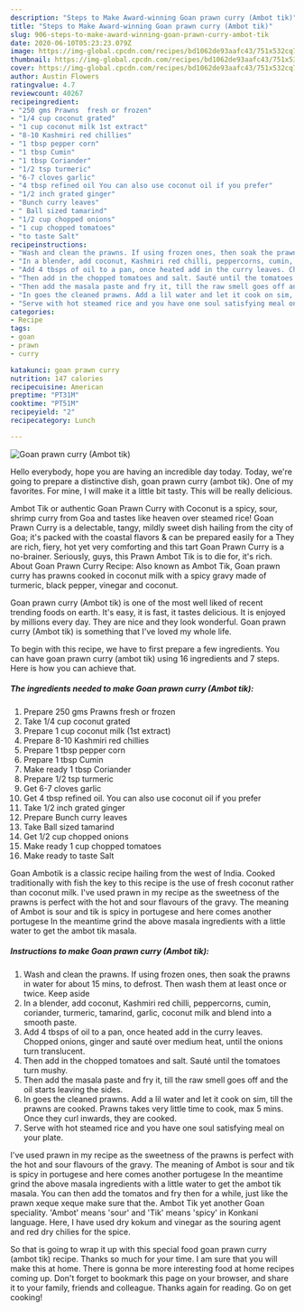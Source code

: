 ```yaml
---
description: "Steps to Make Award-winning Goan prawn curry (Ambot tik)"
title: "Steps to Make Award-winning Goan prawn curry (Ambot tik)"
slug: 906-steps-to-make-award-winning-goan-prawn-curry-ambot-tik
date: 2020-06-10T05:23:23.079Z
image: https://img-global.cpcdn.com/recipes/bd1062de93aafc43/751x532cq70/goan-prawn-curry-ambot-tik-recipe-main-photo.jpg
thumbnail: https://img-global.cpcdn.com/recipes/bd1062de93aafc43/751x532cq70/goan-prawn-curry-ambot-tik-recipe-main-photo.jpg
cover: https://img-global.cpcdn.com/recipes/bd1062de93aafc43/751x532cq70/goan-prawn-curry-ambot-tik-recipe-main-photo.jpg
author: Austin Flowers
ratingvalue: 4.7
reviewcount: 40267
recipeingredient:
- "250 gms Prawns  fresh or frozen"
- "1/4 cup coconut grated"
- "1 cup coconut milk 1st extract"
- "8-10 Kashmiri red chillies"
- "1 tbsp pepper corn"
- "1 tbsp Cumin"
- "1 tbsp Coriander"
- "1/2 tsp turmeric"
- "6-7 cloves garlic"
- "4 tbsp refined oil You can also use coconut oil if you prefer"
- "1/2 inch grated ginger"
- "Bunch curry leaves"
- " Ball sized tamarind"
- "1/2 cup chopped onions"
- "1 cup chopped tomatoes"
- "to taste Salt"
recipeinstructions:
- "Wash and clean the prawns. If using frozen ones, then soak the prawns in water for about 15 mins, to defrost. Then wash them at least once or twice. Keep aside"
- "In a blender, add coconut, Kashmiri red chilli, peppercorns, cumin, coriander, turmeric, tamarind, garlic, coconut milk and blend into a smooth paste."
- "Add 4 tbsps of oil to a pan, once heated add in the curry leaves. Chopped onions, ginger and sauté over medium heat, until the onions turn translucent."
- "Then add in the chopped tomatoes and salt. Sauté until the tomatoes turn mushy."
- "Then add the masala paste and fry it, till the raw smell goes off and the oil starts leaving the sides."
- "In goes the cleaned prawns. Add a lil water and let it cook on sim, till the prawns are cooked. Prawns takes very little time to cook, max 5 mins. Once they curl inwards, they are cooked."
- "Serve with hot steamed rice and you have one soul satisfying meal on your plate."
categories:
- Recipe
tags:
- goan
- prawn
- curry

katakunci: goan prawn curry 
nutrition: 147 calories
recipecuisine: American
preptime: "PT31M"
cooktime: "PT51M"
recipeyield: "2"
recipecategory: Lunch

---
```



![Goan prawn curry (Ambot tik)](https://img-global.cpcdn.com/recipes/bd1062de93aafc43/751x532cq70/goan-prawn-curry-ambot-tik-recipe-main-photo.jpg)

Hello everybody, hope you are having an incredible day today. Today, we're going to prepare a distinctive dish, goan prawn curry (ambot tik). One of my favorites. For mine, I will make it a little bit tasty. This will be really delicious.

Ambot Tik or authentic Goan Prawn Curry with Coconut is a spicy, sour, shrimp curry from Goa and tastes like heaven over steamed rice! Goan Prawn Curry is a delectable, tangy, mildly sweet dish hailing from the city of Goa; it&#39;s packed with the coastal flavors &amp; can be prepared easily for a They are rich, fiery, hot yet very comforting and this tart Goan Prawn Curry is a no-brainer. Seriously, guys, this Prawn Ambot Tik is to die for, it&#39;s rich. About Goan Prawn Curry Recipe: Also known as Ambot Tik, Goan prawn curry has prawns cooked in coconut milk with a spicy gravy made of turmeric, black pepper, vinegar and coconut.

Goan prawn curry (Ambot tik) is one of the most well liked of recent trending foods on earth. It's easy, it is fast, it tastes delicious. It is enjoyed by millions every day. They are nice and they look wonderful. Goan prawn curry (Ambot tik) is something that I've loved my whole life.


To begin with this recipe, we have to first prepare a few ingredients. You can have goan prawn curry (ambot tik) using 16 ingredients and 7 steps. Here is how you can achieve that.

<!--inarticleads1-->

##### The ingredients needed to make Goan prawn curry (Ambot tik):

1. Prepare 250 gms Prawns  fresh or frozen
1. Take 1/4 cup coconut grated
1. Prepare 1 cup coconut milk (1st extract)
1. Prepare 8-10 Kashmiri red chillies
1. Prepare 1 tbsp pepper corn
1. Prepare 1 tbsp Cumin
1. Make ready 1 tbsp Coriander
1. Prepare 1/2 tsp turmeric
1. Get 6-7 cloves garlic
1. Get 4 tbsp refined oil. You can also use coconut oil if you prefer
1. Take 1/2 inch grated ginger
1. Prepare Bunch curry leaves
1. Take  Ball sized tamarind
1. Get 1/2 cup chopped onions
1. Make ready 1 cup chopped tomatoes
1. Make ready to taste Salt


Goan Ambotik is a classic recipe hailing from the west of India. Cooked traditionally with fish the key to this recipe is the use of fresh coconut rather than coconut milk. I&#39;ve used prawn in my recipe as the sweetness of the prawns is perfect with the hot and sour flavours of the gravy. The meaning of Ambot is sour and tik is spicy in portugese and here comes another portugese In the meantime grind the above masala ingredients with a little water to get the ambot tik masala. 

<!--inarticleads2-->

##### Instructions to make Goan prawn curry (Ambot tik):

1. Wash and clean the prawns. If using frozen ones, then soak the prawns in water for about 15 mins, to defrost. Then wash them at least once or twice. Keep aside
1. In a blender, add coconut, Kashmiri red chilli, peppercorns, cumin, coriander, turmeric, tamarind, garlic, coconut milk and blend into a smooth paste.
1. Add 4 tbsps of oil to a pan, once heated add in the curry leaves. Chopped onions, ginger and sauté over medium heat, until the onions turn translucent.
1. Then add in the chopped tomatoes and salt. Sauté until the tomatoes turn mushy.
1. Then add the masala paste and fry it, till the raw smell goes off and the oil starts leaving the sides.
1. In goes the cleaned prawns. Add a lil water and let it cook on sim, till the prawns are cooked. Prawns takes very little time to cook, max 5 mins. Once they curl inwards, they are cooked.
1. Serve with hot steamed rice and you have one soul satisfying meal on your plate.


I&#39;ve used prawn in my recipe as the sweetness of the prawns is perfect with the hot and sour flavours of the gravy. The meaning of Ambot is sour and tik is spicy in portugese and here comes another portugese In the meantime grind the above masala ingredients with a little water to get the ambot tik masala. You can then add the tomatos and fry then for a while, just like the prawn xeque xeque make sure that the. Ambot Tik yet another Goan speciality. &#39;Ambot&#39; means &#39;sour&#39; and &#39;Tik&#39; means &#39;spicy&#39; in Konkani language. Here, I have used dry kokum and vinegar as the souring agent and red dry chilies for the spice. 

So that is going to wrap it up with this special food goan prawn curry (ambot tik) recipe. Thanks so much for your time. I am sure that you will make this at home. There is gonna be more interesting food at home recipes coming up. Don't forget to bookmark this page on your browser, and share it to your family, friends and colleague. Thanks again for reading. Go on get cooking!
